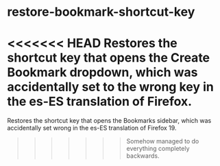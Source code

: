 restore-bookmark-shortcut-key
=============================

<<<<<<< HEAD
Restores the shortcut key that opens the Create Bookmark dropdown, which was accidentally set to the wrong key in the es-ES translation of Firefox.
=======
Restores the shortcut key that opens the Bookmarks sidebar, which was accidentally set wrong in the es-ES translation of Firefox 19.
>>>>>>> Somehow managed to do everything completely backwards.
